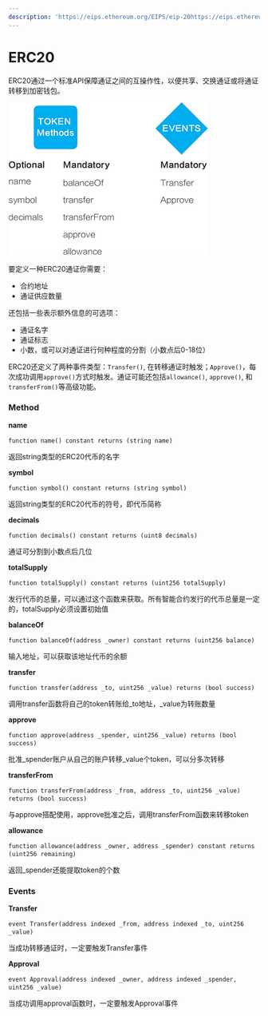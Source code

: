 ```yaml
---
description: 'https://eips.ethereum.org/EIPS/eip-20https://eips.ethereum.org/EIPS/eip-20'
---
```


# ERC20

ERC20通过一个标准API保障通证之间的互操作性，以便共享、交换通证或将通证转移到加密钱包。

![](../../../.gitbook/assets/1-1z109102542b8.gif)

要定义一种ERC20通证你需要：

* 合约地址
* 通证供应数量

还包括一些表示额外信息的可选项：

* 通证名字
* 通证标志
* 小数，或可以对通证进行何种程度的分割（小数点后0-18位）

ERC20还定义了两种事件类型：`Transfer()`, 在转移通证时触发；`Approve()`，每次成功调用`approve()`方式时触发。通证可能还包括`allowance()`, `approve()`, 和`transferFrom()`等高级功能。

### Method

**name**

```text
function name() constant returns (string name) 
```

返回string类型的ERC20代币的名字

**symbol**

```text
function symbol() constant returns (string symbol)
```

返回string类型的ERC20代币的符号，即代币简称

**decimals**

```text
function decimals() constant returns (uint8 decimals)
```

通证可分割到小数点后几位

**totalSupply**

```text
function totalSupply() constant returns (uint256 totalSupply)
```

发行代币的总量，可以通过这个函数来获取。所有智能合约发行的代币总量是一定的，totalSupply必须设置初始值

**balanceOf**

```text
function balanceOf(address _owner) constant returns (uint256 balance)
```

输入地址，可以获取该地址代币的余额

**transfer**

```text
function transfer(address _to, uint256 _value) returns (bool success)
```

调用transfer函数将自己的token转账给\_to地址，\_value为转账数量

**approve**

```text
function approve(address _spender, uint256 _value) returns (bool success)
```

批准\_spender账户从自己的账户转移\_value个token，可以分多次转移

**transferFrom**

```text
function transferFrom(address _from, address _to, uint256 _value) returns (bool success)
```

与approve搭配使用，approve批准之后，调用transferFrom函数来转移token

**allowance**

```text
function allowance(address _owner, address _spender) constant returns (uint256 remaining)
```

返回\_spender还能提取token的个数

### Events

**Transfer**

```text
event Transfer(address indexed _from, address indexed _to, uint256 _value)
```

当成功转移通证时，一定要触发Transfer事件

**Approval**

```text
event Approval(address indexed _owner, address indexed _spender, uint256 _value)
```

当成功调用approval函数时，一定要触发Approval事件  




  


